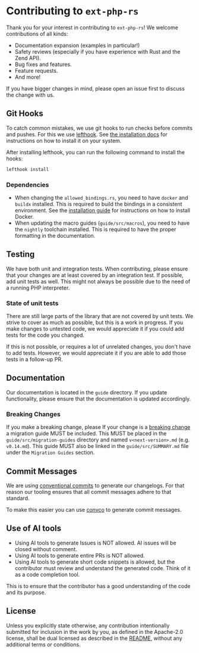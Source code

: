 # Contributing to `ext-php-rs`

Thank you for your interest in contributing to `ext-php-rs`! We welcome contributions of all kinds:

- Documentation expansion (examples in particular!)
- Safety reviews (especially if you have experience with Rust and the Zend API).
- Bug fixes and features.
- Feature requests.
- And more!

If you have bigger changes in mind, please open an issue first to discuss the change with us.

## Git Hooks

To catch common mistakes, we use git hooks to run checks before commits and pushes.
For this we use [lefthook](https://github.com/evilmartians/lefthook). See
[the installation docs](https://lefthook.dev/installation/) for instructions on how to install it on
your system.

After installing lefthook, you can run the following command to install the hooks:

```bash
lefthook install
```

### Dependencies

- When changing the `allowed_bindings.rs`, you need to have `docker` and `buildx` installed. This is required to
  build the bindings in a consistent environment. See the [installation guide](https://docs.docker.com/engine/install/)
  for instructions on how to install Docker.
- When updating the macro guides (`guide/src/macros`), you need to have the `nightly` toolchain installed. This is required
  to have the proper formatting in the documentation.

## Testing

We have both unit and integration tests. When contributing, please ensure that your changes are at least
covered by an integration test. If possible, add unit tests as well. This might not always be possible
due to the need of a running PHP interpreter.

### State of unit tests
There are still large parts of the library that are not covered by unit tests. We strive to cover
as much as possible, but this is a work in progress. If you make changes to untested code, we would
appreciate it if you could add tests for the code you changed.

If this is not possible, or requires a lot of unrelated changes, you don't have to add tests. However,
we would appreciate it if you are able to add those tests in a follow-up PR.

## Documentation

Our documentation is located in the `guide` directory.
If you update functionality, please ensure that the documentation is updated accordingly.

### Breaking Changes
If you make a breaking change, please
If your change is a [breaking change](https://semver.org) a migration guide MUST be included. This
MUST be placed in the `guide/src/migration-guides` directory and named `v<next-version>.md` (e.g. `v0.14.md`).
This guide MUST also be linked in the `guide/src/SUMMARY.md` file under the `Migration Guides` section.

## Commit Messages

We are using [conventional commits](https://www.conventionalcommits.org/en/v1.0.0/) to generate our changelogs.
For that reason our tooling ensures that all commit messages adhere to that standard.

To make this easier you can use [convco](https://convco.github.io) to generate commit messages.

## Use of AI tools

- Using AI tools to generate Issues is NOT allowed. AI issues will be closed without comment.
- Using AI tools to generate entire PRs is NOT allowed.
- Using AI tools to generate short code snippets is allowed, but the contributor must review and understand
  the generated code. Think of it as a code completion tool.

This is to ensure that the contributor has a good understanding of the code and its purpose.

## License

Unless you explicitly state otherwise, any contribution intentionally submitted
for inclusion in the work by you, as defined in the Apache-2.0 license, shall be
dual licensed as described in the [README](README.md#license), without any additional terms or conditions.
